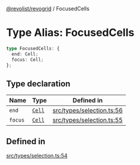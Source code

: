 [@revolist/revogrid](README.md) / FocusedCells

# Type Alias: FocusedCells

```ts
type FocusedCells: {
  end: Cell;
  focus: Cell;
};
```

## Type declaration

| Name | Type | Defined in |
| ------ | ------ | ------ |
| `end` | [`Cell`](Interface.Cell.md) | [src/types/selection.ts:56](https://github.com/revolist/revogrid/blob/41a50f3812b438de1179c5db15e284c71422e9de/src/types/selection.ts#L56) |
| `focus` | [`Cell`](Interface.Cell.md) | [src/types/selection.ts:55](https://github.com/revolist/revogrid/blob/41a50f3812b438de1179c5db15e284c71422e9de/src/types/selection.ts#L55) |

## Defined in

[src/types/selection.ts:54](https://github.com/revolist/revogrid/blob/41a50f3812b438de1179c5db15e284c71422e9de/src/types/selection.ts#L54)
